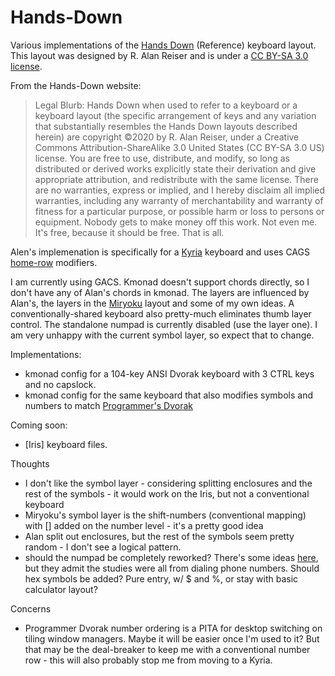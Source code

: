 # Hands-Down
Various implementations of the [Hands
Down](https://sites.google.com/alanreiser.com/handsdown) (Reference) keyboard
layout.  This layout was designed by R. Alan Reiser and is under a [CC BY-SA 3.0 license](https://creativecommons.org/licenses/by-sa/3.0/).

From the Hands-Down website:

> Legal Blurb: Hands Down when used to refer to a keyboard or a keyboard layout (the specific arrangement of keys and any variation that substantially resembles the Hands Down layouts described herein) are copyright ©2020 by R. Alan Reiser, under a Creative Commons Attribution-ShareAlike 3.0 United States (CC BY-SA 3.0 US) license. You are free to use, distribute, and modify, so long as distributed or derived works explicitly state their derivation and give appropriate attribution, and redistribute with the same license. There are no warranties, express or implied, and I hereby disclaim all implied warranties, including any warranty of merchantability and warranty of fitness for a particular purpose, or possible harm or loss to persons or equipment. Nobody gets to make money off this work. Not even me. It's free, because it should be free. That is all.

Alen's implemenation is specifically for a [Kyria](https://splitkb.com/)
keyboard and uses CAGS [home-row](https://precondition.github.io/home-row-mods)
modifiers.

I am currently using GACS.  Kmonad doesn't support chords directly, so I don't have any of Alan's chords in kmonad.  The layers are
influenced by Alan's, the layers in the [Miryoku](https://github.com/manna-harbour/qmk_firmware/blob/miryoku/users/manna-harbour_miryoku/miryoku.org) layout and some of my own ideas.  A conventionally-shared keyboard also pretty-much eliminates thumb layer control.  The standalone numpad is currently disabled (use the layer one).  I am very unhappy with the current symbol layer, so expect that to change.

Implementations:
   * kmonad config for a 104-key ANSI Dvorak keyboard with 3 CTRL keys and no capslock.
   * kmonad config for the same keyboard that also modifies symbols and numbers to match [Programmer's Dvorak](https://www.kaufmann.no/roland/dvorak/)

Coming soon:
   * [Iris] keyboard files.

Thoughts
   * I don't like the symbol layer - considering splitting enclosures and the rest of the symbols - it would work on the Iris, but not a conventional keyboard
   * Miryoku's symbol layer is the shift-numbers (conventional mapping) with [] added on the number level - it's a pretty good idea
   * Alan split out enclosures, but the rest of the symbols seem pretty random - I don't see a logical pattern.
   * should the numpad be completely reworked?  There's some ideas [here](https://geekhack.org/index.php?topic=72149.0), but they admit the studies were all from dialing phone numbers.  Should hex symbols be added?  Pure entry, w/ $ and %, or stay with basic calculator layout?

Concerns
   * Programmer Dvorak number ordering is a PITA for desktop switching on tiling window managers.  Maybe it will be easier once I'm used to it?  But that may be the deal-breaker to keep me with a conventional number row - this will also probably stop me from moving to a Kyria.  
